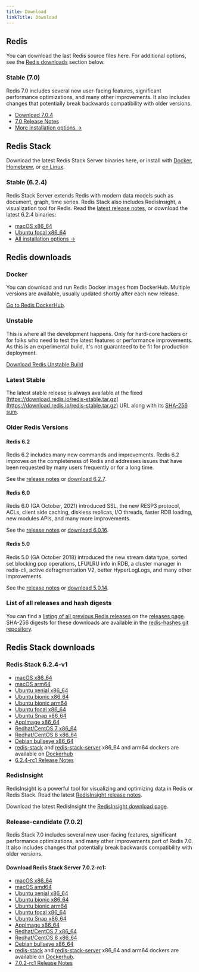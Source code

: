 ```yaml
---
title: Download
linkTitle: Download
---
```

<div class="inner-content">
<div id="download-redis">

## Redis

You can download the last Redis source files here. For additional options, see the [Redis downloads](#redis-downloads) section below.

### Stable (7.0)

Redis 7.0 includes several new user-facing features, significant performance optimizations, and many other improvements. It also includes changes that potentially break backwards compatibility with older versions.

* [Download 7.0.4](https://github.com/redis/redis/archive/7.0.4.tar.gz)
* [7.0 Release Notes](https://raw.githubusercontent.com/redis/redis/7.0/00-RELEASENOTES)
* [More installation options ->](#redis-downloads)

</div>

<div id="download-redis-stack">

## Redis Stack

Download the latest Redis Stack Server binaries here, or install with [Docker](/docs/stack/get-started/install/docker), [Homebrew](/docs/stack/get-started/install/mac-os), or [on Linux](/docs/stack/get-started/install/linux).

### Stable (6.2.4)

Redis Stack Server extends Redis with modern data models such as document, graph, time series. Redis Stack also includes RedisInsight, a visualization tool for Redis. Read the [latest release notes](https://github.com/redis-stack/redis-stack/releases/tag/v6.2.4-v1), or download the latest 6.2.4 binaries:

* [macOS x86_64](https://packages.redis.io/redis-stack/redis-stack-server-6.2.4-v1.catalina.x86_64.zip)
* [Ubuntu focal x86_64](https://packages.redis.io/redis-stack/redis-stack-server-6.2.4-v1.focal.x86_64.tar.gz)
* [All installation options ->](#redis-stack-downloads)
</div>

<div id="download-redis-options">

## Redis downloads

### Docker

You can download and run Redis Docker images from DockerHub. Multiple versions are available, usually updated shortly after each new release.

[Go to Redis DockerHub](https://hub.docker.com/_/redis).

### Unstable

This is where all the development happens. Only for hard-core hackers or for folks who need to test the latest features or performance improvements. As this is an experimental build, it's not guaranteed to be fit for production deployment.

[Download Redis Unstable Build](https://github.com/redis/redis/archive/unstable.tar.gz)

### Latest Stable

The latest stable release is always available at the fixed [https://download.redis.io/redis-stable.tar.gz](https://download.redis.io/redis-stable.tar.gz) URL along with its [SHA-256 sum](https://download.redis.io/redis-stable.tar.gz.SHA256SUM).

### Older Redis Versions

#### Redis 6.2

Redis 6.2 includes many new commands and improvements. Redis 6.2 improves on the completeness of Redis and addresses issues that have been requested by many users frequently or for a long time.

See the [release notes](https://raw.githubusercontent.com/redis/redis/6.2/00-RELEASENOTES) or [download 6.2.7](https://download.redis.io/releases/redis-6.2.7.tar.gz).

#### Redis 6.0

Redis 6.0 (GA October, 2021) introduced SSL, the new RESP3 protocol, ACLs, client side caching, diskless replicas, I/O threads, faster RDB loading, new modules APIs, and many more improvements.

See the [release notes](https://raw.githubusercontent.com/redis/redis/6.0/00-RELEASENOTES) or [download 6.0.16](https://download.redis.io/releases/redis-6.0.16.tar.gz).

#### Redis 5.0

Redis 5.0 (GA October 2018) introduced the new stream data type, sorted set blocking pop operations, LFU/LRU info in RDB, a cluster manager in redis-cli, active defragmentation V2, better HyperLogLogs, and many other improvements.

See the [release notes](https://raw.githubusercontent.com/redis/redis/5.0/00-RELEASENOTES) or [download 5.0.14](https://download.redis.io/releases/redis-5.0.14.tar.gz).

### List of all releases and hash digests

You can find a [listing of all previous Redis releases](https://download.redis.io/releases/) on the [releases page](https://download.redis.io/releases/). SHA-256 digests for these downloads are available in the [redis-hashes git repository](https://github.com/redis/redis-hashes/).

</div>
</div>

<div id="download-redis-stack-options">
<div class="inner-content">

## Redis Stack downloads

### Redis Stack 6.2.4-v1

* [macOS x86_64](https://packages.redis.io/redis-stack/redis-stack-server-6.2.4-v1.catalina.x86_64.zip)
* [macOS arm64](https://packages.redis.io/redis-stack/redis-stack-server-6.2.4-v1.monterey.arm64.zip)
* [Ubuntu xenial x86_64](https://packages.redis.io/redis-stack/redis-stack-server-6.2.4-v1.xenial.x86_64.tar.gz)
* [Ubuntu bionic x86_64](https://packages.redis.io/redis-stack/redis-stack-server-6.2.4-v1.bionic.x86_64.tar.gz)
* [Ubuntu bionic arm64](https://packages.redis.io/redis-stack/redis-stack-server-6.2.4-v1.bionic.arm64.tar.gz)
* [Ubuntu focal x86_64](https://packages.redis.io/redis-stack/redis-stack-server-6.2.4-v1.focal.x86_64.tar.gz)
* [Ubuntu Snap x86_64](https://packages.redis.io/redis-stack/redis-stack-server-6.2.4-v1.x86_64.snap)
* [AppImage x86_64](https://packages.redis.io/redis-stack/redis-stack-server-6.2.4-v1-x86_64.AppImage)
* [Redhat/CentOS 7 x86_64](https://packages.redis.io/redis-stack/redis-stack-server-6.2.4-v1.rhel7.x86_64.tar.gz)
* [Redhat/CentOS 8 x86_64](https://packages.redis.io/redis-stack/redis-stack-server-6.2.4-v1.rhel8.x86_64.tar.gz)
* [Debian bullseye x86_64](https://packages.redis.io/redis-stack/redis-stack-server-6.2.4-v1.bullseye.x86_64.tar.gz)
* [redis-stack](https://hub.docker.com/r/redis/redis-stack) and [redis-stack-server](https://hub.docker.com/r/redis/redis-stack-server) x86_64 and arm64 dockers are available on [Dockerhub](https://hub.docker.com/u/redis)
* [6.2.4-rc1 Release Notes](https://github.com/redis-stack/redis-stack/releases/tag/v6.2.4-v1)

### RedisInsight

RedisInsight is a powerful tool for visualizing and optimizing data in Redis or Redis Stack. Read the latest [RedisInsight release notes](https://github.com/RedisInsight/RedisInsight/releases).

Download the latest RedisInsight the [RedisInsight download page](https://redis.com/redis-enterprise/redis-insight/).

### Release-candidate (7.0.2)

Redis Stack 7.0 includes several new user-facing features, significant performance optimizations, and many other improvements part of Redis 7.0. It also includes changes that potentially break backwards compatibility with older versions.

#### Download Redis Stack Server 7.0.2-rc1:

* [macOS x86_64](https://packages.redis.io/redis-stack/redis-stack-server-7.0.2-RC1.catalina.x86_64.zip)
* [macOS amd64](https://packages.redis.io/redis-stack/redis-stack-server-7.0.2-RC1.monterey.arm64.zip)
* [Ubuntu xenial x86_64](https://packages.redis.io/redis-stack/redis-stack-server-7.0.2-RC1.xenial.x86_64.tar.gz)
* [Ubuntu bionic x86_64](https://packages.redis.io/redis-stack/redis-stack-server-7.0.2-RC1.bionic.x86_64.tar.gz)
* [Ubuntu bionic arm64](https://packages.redis.io/redis-stack/redis-stack-server-7.0.2-RC1.bionic.arm64.tar.gz)
* [Ubuntu focal x86_64](https://packages.redis.io/redis-stack/redis-stack-server-7.0.2-RC1.focal.x86_64.tar.gz)
* [Ubuntu Snap x86_64](https://packages.redis.io/redis-stack/redis-stack-server-7.0.2-RC1.x86_64.snap)
* [AppImage x86_64](https://packages.redis.io/redis-stack/redis-stack-server-7.0.2-RC1-x86_64.AppImage)
* [Redhat/CentOS 7 x86_64](https://packages.redis.io/redis-stack/redis-stack-server-7.0.2-RC1.rhel7.x86_64.tar.gz)
* [Redhat/CentOS 8 x86_64](https://packages.redis.io/redis-stack/redis-stack-server-7.0.2-RC1.rhel8.x86_64.tar.gz)
* [Debian bullseye x86_64](https://packages.redis.io/redis-stack/redis-stack-server-7.0.2-RC1.bullseye.x86_64.tar.gz)
* [redis-stack](https://hub.docker.com/r/redis/redis-stack) and [redis-stack-server](https://hub.docker.com/r/redis/redis-stack-server) x86_64 and arm64 dockers are available on [Dockerhub](https://hub.docker.com/u/redis).
* [7.0.2-rc1 Release Notes](https://github.com/redis-stack/redis-stack/releases/tag/v7.0.2-rc1)
</div>
</div>
